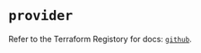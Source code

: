 # `provider`

Refer to the Terraform Registory for docs: [`github`](https://registry.terraform.io/providers/integrations/github/5.27.0/docs).
